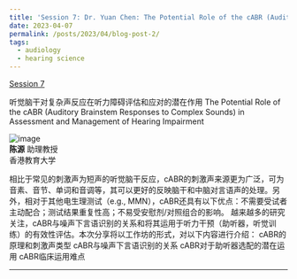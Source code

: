 ```yaml
---
title: 'Session 7: Dr. Yuan Chen: The Potential Role of the cABR (Auditory Brainstem Responses to Complex Sounds) in Assessment and Management of Hearing Impairment'
date: 2023-04-07
permalink: /posts/2023/04/blog-post-2/
tags:
  - audiology
  - hearing science
---
```


[Session 7](https://www.bilibili.com/video/BV1eK42147nG/?spm_id_from=333.999.0.0)


听觉脑干对复杂声反应在听力障碍评估和应对的潜在作用
The Potential Role of the cABR (Auditory Brainstem Responses to Complex Sounds) in Assessment and Management of Hearing Impairment

![image](https://github.com/sqgwang/sqgwang.github.io/assets/126608806/dcc41636-4c56-4145-afca-0b2b4e2164af)
<br>**陈源** 助理教授
<br>香港教育大学

相比于常见的刺激声为短声的听觉脑干反应，cABR的刺激声来源更为广泛，可为音素、音节、单词和音调等，其可以更好的反映脑干和中脑对言语声的处理。另外，相对于其他电生理测试（e.g., MMN），cABR还具有以下优点：不需要受试者主动配合；测试结果重复性高；不易受安慰剂/对照组合的影响。
越来越多的研究关注，cABR与噪声下言语识别的关系和将其运用于听力干预（助听器，听觉训练）的有效性评估。本次分享将以工作坊的形式，对以下内容进行介绍：
cABR的原理和刺激声类型
cABR与噪声下言语识别的关系
cABR对于助听器选配的潜在运用
cABR临床运用难点

------
